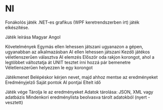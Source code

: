 # NI

Fonákolós játék
.NET-es grafikus (WPF keretrendszerben írt) játék elkészítése.

Játék leírása
Magyar
Angol

Követelmények
  Egymás ellen lehessen játszani ugyanazon a gépen, ugyanabban az alkalmazásban
  AI ellen lehessen játszani
  Kezdő játékos véletlenszerűen választva
    AI elemzés
      Először oda rakjon korongot, ahol a legtöbbet változtatja át
       UNIT tesztet írni hozzá pár bemenetre
      Véletlenszerűen helyezzen le egy korongot
      
Játékmenet
  Belépéskor kérjen nevet, majd ahhoz mentse az eredményeket
  Eredményjelző
    Saját pontok
    AI pontjai
    Eltelt idő

Játék vége
  Tárolja le az eredményeket
    Adatok tárolása: JSON, XML vagy adatbázis
  Mindenkori eredménylista beolvasva tárolt adatokból (nyert - vesztett)
